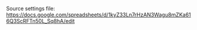 Source settings file: https://docs.google.com/spreadsheets/d/1kyZ33Ln7rHzAN3Wagu8mZKa616Q3ScRFTn50L_Sq8hA/edit